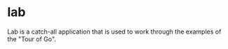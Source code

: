 # lab

Lab is a catch-all application that is used to work through the examples of the "Tour of Go".
